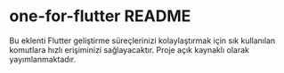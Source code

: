 # one-for-flutter README

Bu eklenti Flutter geliştirme süreçlerinizi kolaylaştırmak için sık kullanılan komutlara hızlı erişiminizi sağlayacaktır. Proje açık kaynaklı olarak yayımlanmaktadır.
